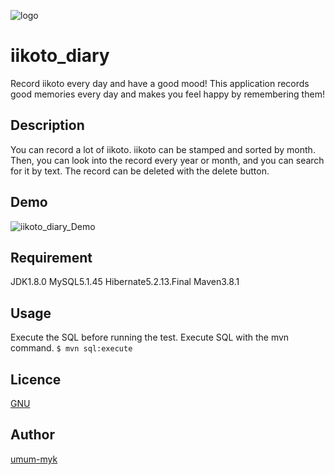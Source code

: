 ![logo](https://user-images.githubusercontent.com/77877936/113877908-19775f00-97f4-11eb-8f87-5610a630b2ad.png)

iikoto_diary
====
Record iikoto every day and have a good mood!
This application records good memories every day and makes you feel happy by remembering them!
## Description
You can record a lot of iikoto. iikoto can be stamped and sorted by month.
Then, you can look into the record every year or month, and you can search for it by text.
The record can be deleted with the delete button.
## Demo
![iikoto_diary_Demo](https://user-images.githubusercontent.com/77877936/113663190-91eefa80-96e4-11eb-9737-63f65a2fe899.gif)
## Requirement
JDK1.8.0
MySQL5.1.45
Hibernate5.2.13.Final
Maven3.8.1
## Usage
Execute the SQL before running the test.
Execute SQL with the mvn command.
`$ mvn sql:execute`
## Licence
[GNU](https://github.com/umum-myk/iikoto_diary/blob/main/LICENSE.md)
## Author
[umum-myk](https://github.com/umum-myk)
